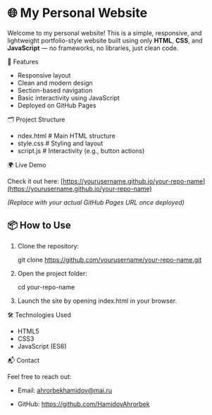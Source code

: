 # 🌐 My Personal Website

Welcome to my personal website! This is a simple, responsive, and lightweight portfolio-style website built using only **HTML**, **CSS**, and **JavaScript** — no frameworks, no libraries, just clean code.


🚀 Features

* Responsive layout
* Clean and modern design
* Section-based navigation
* Basic interactivity using JavaScript
* Deployed on GitHub Pages

🗂️ Project Structure

* ndex.html # Main HTML structure
* style.css # Styling and layout
* script.js # Interactivity (e.g., button actions)


🌍 Live Demo

Check it out here: [https://yourusername.github.io/your-repo-name](https://yourusername.github.io/your-repo-name)

*(Replace with your actual GitHub Pages URL once deployed)*

## 📦 How to Use

1. Clone the repository:

   git clone https://github.com/yourusername/your-repo-name.git

2. Open the project folder:

   cd your-repo-name

3. Launch the site by opening index.html in your browser.


🛠️ Technologies Used

* HTML5
* CSS3
* JavaScript (ES6)

📬 Contact

Feel free to reach out:

* Email: ahrorbekhamidov@mai.ru

* GitHub: https://github.com/HamidovAhrorbek


